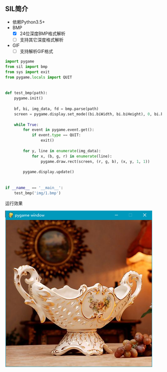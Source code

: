 ## SIL简介

- 依赖Python3.5+
- BMP
  * [x] 24位深度BMP格式解析
  * [ ] 支持其它深度格式解析
- GIF
  * [ ] 支持解析GIF格式
  
```python
import pygame
from sil import bmp
from sys import exit
from pygame.locals import QUIT


def test_bmp(path):
    pygame.init()

    bf, bi, img_data, fd = bmp.parse(path)
    screen = pygame.display.set_mode((bi.biWidth, bi.biHeight), 0, bi.biBitCount)

    while True:
        for event in pygame.event.get():
            if event.type == QUIT:
                exit()

        for y, line in enumerate(img_data):
            for x, (b, g, r) in enumerate(line):
                pygame.draw.rect(screen, (r, g, b), (x, y, 1, 1))

        pygame.display.update()


if __name__ == '__main__':
    test_bmp('img/1.bmp')
```

运行效果

![avatar](https://github.com/liqueur/sil/raw/master/sil/img/3.png)

